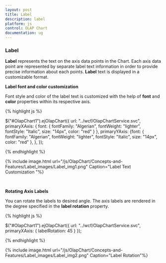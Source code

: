 ```yaml
---
layout: post
title: Label
description: label
platform: js
control: OLAP Chart
documentation: ug
---
```


### Label

**Label** represents the text on the axis data points in the Chart. Each axis data point are represented by separate label text information in order to provide precise information about each points. **Label** text is displayed in a customizable format.

**Label font and color customization** 

Font style and color of the label text is customized with the help of **font** and **color** properties within its respective axis.

{% highlight js %}

$("#OlapChart1").ejOlapChart({
        url: "../wcf/OlapChartService.svc",
        primaryXAxis: { font: { fontFamily: "Algerian", fontWeight: "lighter", fontStyle: "Italic", size: "14px", color: "red" } },
        primaryYAxis: {font: { fontFamily: "Algerian", fontWeight: "lighter", fontStyle: "Italic", size: "14px", color: "red" },
        },
 });


{% endhighlight %}

{% include image.html url="/js/OlapChart/Concepts-and-Features/Label_images/Label_img1.png" Caption="Label Text Customization "%}

<br/>

**Rotating Axis Labels**

You can rotate the labels to desired angle. The axis labels are rendered in the degree specified in the **label rotation** property.

{% highlight js %}

$("#OlapChart1").ejOlapChart({ url: "../wcf/OlapChartService.svc", 
primaryXAxis: { labelRotation: 45 }
});


{% endhighlight %}


{% include image.html url="/js/OlapChart/Concepts-and-Features/Label_images/Label_img2.png" Caption="Label Rotation"%}

